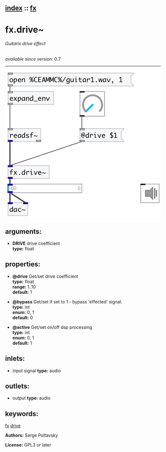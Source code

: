 [index](index.html) :: [fx](category_fx.html)
---

# fx.drive~

###### Guitarix drive effect

*available since version:* 0.7

---




[![example](../examples/img/fx.drive~.jpg)](../examples/pd/fx.drive~.pd)



## arguments:

* **DRIVE**
drive coefficient<br>
__type:__ float<br>





## properties:

* **@drive** 
Get/set drive coefficient<br>
__type:__ float<br>
__range:__ 1..10<br>
__default:__ 1<br>

* **@bypass** 
Get/set if set to 1 - bypass &#39;effected&#39; signal.<br>
__type:__ int<br>
__enum:__ 0, 1<br>
__default:__ 0<br>

* **@active** 
Get/set on/off dsp processing<br>
__type:__ int<br>
__enum:__ 0, 1<br>
__default:__ 1<br>



## inlets:

* input signal 
__type:__ audio<br>



## outlets:

* output
__type:__ audio<br>



## keywords:

[fx](keywords/fx.html)
[drive](keywords/drive.html)






**Authors:** Serge Poltavsky




**License:** GPL3 or later





